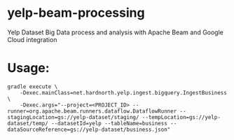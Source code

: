 # yelp-beam-processing
Yelp Dataset Big Data process and analysis with Apache Beam and Google Cloud integration

# Usage:
```
gradle execute \ 
    -Dexec.mainClass=net.hardnorth.yelp.ingest.bigquery.IngestBusiness \ 
    -Dexec.args="--project=<PROJECT_ID> --runner=org.apache.beam.runners.dataflow.DataflowRunner --stagingLocation=gs://yelp-dataset/staging/ --tempLocation=gs://yelp-dataset/temp/ --datasetId=yelp --tableName=business --dataSourceReference=gs://yelp-dataset/business.json"
```
